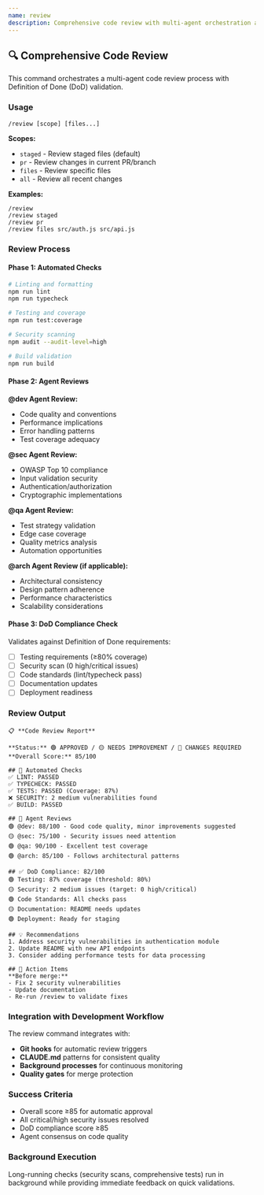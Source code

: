 ```yaml
---
name: review
description: Comprehensive code review with multi-agent orchestration and DoD validation
---
```


## 🔍 Comprehensive Code Review

This command orchestrates a multi-agent code review process with Definition of Done (DoD) validation.

### Usage
```
/review [scope] [files...]
```

**Scopes:**
- `staged` - Review staged files (default)
- `pr` - Review changes in current PR/branch
- `files` - Review specific files
- `all` - Review all recent changes

**Examples:**
```
/review
/review staged
/review pr
/review files src/auth.js src/api.js
```

### Review Process

#### Phase 1: Automated Checks
```bash
# Linting and formatting
npm run lint
npm run typecheck

# Testing and coverage
npm run test:coverage

# Security scanning
npm audit --audit-level=high

# Build validation
npm run build
```

#### Phase 2: Agent Reviews

**@dev Agent Review:**
- Code quality and conventions
- Performance implications
- Error handling patterns
- Test coverage adequacy

**@sec Agent Review:**
- OWASP Top 10 compliance
- Input validation security
- Authentication/authorization
- Cryptographic implementations

**@qa Agent Review:**
- Test strategy validation
- Edge case coverage
- Quality metrics analysis
- Automation opportunities

**@arch Agent Review (if applicable):**
- Architectural consistency
- Design pattern adherence
- Performance characteristics
- Scalability considerations

#### Phase 3: DoD Compliance Check

Validates against Definition of Done requirements:
- [ ] Testing requirements (≥80% coverage)
- [ ] Security scan (0 high/critical issues)
- [ ] Code standards (lint/typecheck pass)
- [ ] Documentation updates
- [ ] Deployment readiness

### Review Output

```
📋 **Code Review Report**

**Status:** 🟢 APPROVED / 🟡 NEEDS IMPROVEMENT / 🔴 CHANGES REQUIRED
**Overall Score:** 85/100

## 🤖 Automated Checks
✅ LINT: PASSED
✅ TYPECHECK: PASSED
✅ TESTS: PASSED (Coverage: 87%)
❌ SECURITY: 2 medium vulnerabilities found
✅ BUILD: PASSED

## 👥 Agent Reviews
🟢 @dev: 88/100 - Good code quality, minor improvements suggested
🟡 @sec: 75/100 - Security issues need attention
🟢 @qa: 90/100 - Excellent test coverage
🟢 @arch: 85/100 - Follows architectural patterns

## ✅ DoD Compliance: 82/100
🟢 Testing: 87% coverage (threshold: 80%)
🟡 Security: 2 medium issues (target: 0 high/critical)
🟢 Code Standards: All checks pass
🟡 Documentation: README needs updates
🟢 Deployment: Ready for staging

## 💡 Recommendations
1. Address security vulnerabilities in authentication module
2. Update README with new API endpoints
3. Consider adding performance tests for data processing

## 🎯 Action Items
**Before merge:**
- Fix 2 security vulnerabilities
- Update documentation
- Re-run /review to validate fixes
```

### Integration with Development Workflow

The review command integrates with:
- **Git hooks** for automatic review triggers
- **CLAUDE.md** patterns for consistent quality
- **Background processes** for continuous monitoring
- **Quality gates** for merge protection

### Success Criteria

- Overall score ≥85 for automatic approval
- All critical/high security issues resolved
- DoD compliance score ≥85
- Agent consensus on code quality

### Background Execution

Long-running checks (security scans, comprehensive tests) run in background while providing immediate feedback on quick validations.